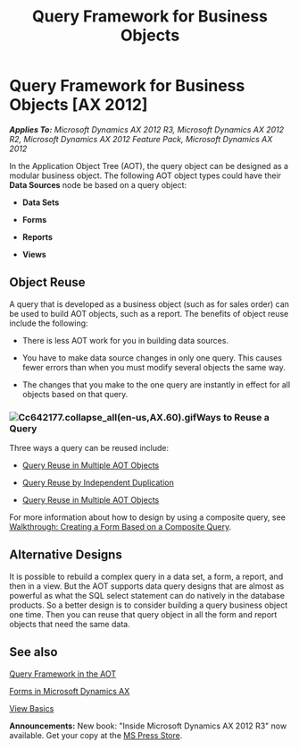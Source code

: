 ﻿---
title: Query Framework for Business Objects
TOCTitle: Query Framework for Business Objects
ms:assetid: f27a27b7-8ee2-45b0-9712-641d404ec68a
ms:mtpsurl: https://msdn.microsoft.com/en-us/library/Cc642177(v=AX.60)
ms:contentKeyID: 35253414
ms.date: 05/18/2015
mtps_version: v=AX.60
---

# Query Framework for Business Objects [AX 2012]


_**Applies To:** Microsoft Dynamics AX 2012 R3, Microsoft Dynamics AX 2012 R2, Microsoft Dynamics AX 2012 Feature Pack, Microsoft Dynamics AX 2012_

In the Application Object Tree (AOT), the query object can be designed as a modular business object. The following AOT object types could have their **Data Sources** node be based on a query object:

  - **Data Sets**

  - **Forms**

  - **Reports**

  - **Views**

## Object Reuse

A query that is developed as a business object (such as for sales order) can be used to build AOT objects, such as a report. The benefits of object reuse include the following:

  - There is less AOT work for you in building data sources.

  - You have to make data source changes in only one query. This causes fewer errors than when you must modify several objects the same way.

  - The changes that you make to the one query are instantly in effect for all objects based on that query.

### ![Cc642177.collapse\_all(en-us,AX.60).gif](images/Gg863931.collapse_all(en-us,AX.60).gif "Cc642177.collapse_all(en-us,AX.60).gif")Ways to Reuse a Query

Three ways a query can be reused include:

  - [Query Reuse in Multiple AOT Objects](query-reuse-in-multiple-aot-objects.md)

  - [Query Reuse by Independent Duplication](query-reuse-by-independent-duplication.md)

  - [Query Reuse in Multiple AOT Objects](query-reuse-in-multiple-aot-objects.md)

For more information about how to design by using a composite query, see [Walkthrough: Creating a Form Based on a Composite Query](walkthrough-creating-a-form-based-on-a-composite-query.md).

## Alternative Designs

It is possible to rebuild a complex query in a data set, a form, a report, and then in a view. But the AOT supports data query designs that are almost as powerful as what the SQL select statement can do natively in the database products. So a better design is to consider building a query business object one time. Then you can reuse that query object in all the form and report objects that need the same data.

## See also

[Query Framework in the AOT](query-framework-in-the-aot.md)

[Forms in Microsoft Dynamics AX](forms-in-microsoft-dynamics-ax.md)

[View Basics](view-basics.md)

  
**Announcements:** New book: "Inside Microsoft Dynamics AX 2012 R3" now available. Get your copy at the [MS Press Store](https://www.microsoftpressstore.com/store/inside-microsoft-dynamics-ax-2012-r3-9780735685109).

